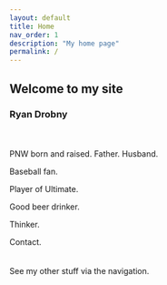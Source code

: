 ```yaml
---
layout: default
title: Home
nav_order: 1
description: "My home page"
permalink: /
---
```


## Welcome to my site

### Ryan Drobny  
\
\
PNW born and raised. Father. Husband. 


Baseball fan. 


Player of Ultimate. 


Good beer drinker. 


Thinker.

Contact.  
\
\
See my other stuff via the navigation. 
